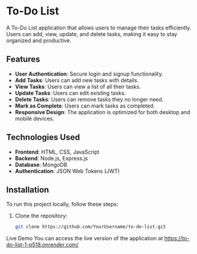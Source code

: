 # To-Do List

A To-Do List application that allows users to manage their tasks efficiently. Users can add, view, update, and delete tasks, making it easy to stay organized and productive.

## Features

*   **User Authentication**: Secure login and signup functionality.
*   **Add Tasks**: Users can add new tasks with details.
*   **View Tasks**: Users can view a list of all their tasks.
*   **Update Tasks**: Users can edit existing tasks.
*   **Delete Tasks**: Users can remove tasks they no longer need.
*   **Mark as Complete**: Users can mark tasks as completed.
*   **Responsive Design**: The application is optimized for both desktop and mobile devices.

## Technologies Used

*   **Frontend**: HTML, CSS, JavaScript
*   **Backend**: Node.js, Express.js
*   **Database**: MongoDB
*   **Authentication**: JSON Web Tokens (JWT)

## Installation

To run this project locally, follow these steps:

1. Clone the repository:
   ```bash
   git clone https://github.com/YourUsername/to-do-list.git
Live Demo
You can access the live version of the application at   https://to-do-list-1-p518.onrender.com/
